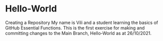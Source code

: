 # Hello-World
Creating a Repository
My name is Vili and a student learning the basics of GitHub Essential Functions.  This is the first exercise for making and committing changes to the Main Branch, Hello-World as at 26/10/2021.
